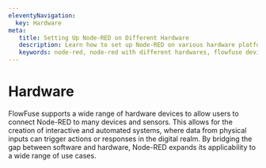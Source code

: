 ```yaml
---
eleventyNavigation:
  key: Hardware
meta:
   title: Setting Up Node-RED on Different Hardware
   description: Learn how to set up Node-RED on various hardware platforms, including Raspberry Pi, Arduino, and more.
   keywords: node-red, node-red with different hardwares, flowfuse device agent
---
```


# Hardware

FlowFuse supports a wide range of hardware devices to allow users to connect Node-RED to many devices and sensors. This allows for the creation of interactive and automated systems, where data from physical inputs can trigger actions or responses in the digital realm. By bridging the gap between software and hardware, Node-RED expands its applicability to a wide range of use cases.
